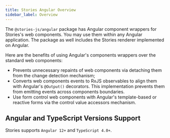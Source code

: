 ```yaml
---
title: Stories Angular Overview
sidebar_label: Overview
---
```


<head>
  <title>Stories Angular Overview | Stories Angular Version Support and Tooling</title>
  <meta
    name="description"
    content="@stories/angular combines the tooling and APIs tailored to Angular Developers. Learn more about version support in our Angular Overview."
  />
</head>

The `@stories-js/angular` package has Angular component wrappers for Stories's web components. You may use them within any Angular application. The package as well includes the Stories renderer implemented on Angular.

Here are the benefits of using Angular's components wrappers over the standard web components:
- Prevents unnecessary repaints of web components via detaching them from the change detection mechanism;
- Converts web components events to RxJS observables to align them with Angular's `@Output()` decorators. This implementation prevents them from emitting events across components boundaries.
- Use form control web components with Angular's template-based or reactive forms via the control value accessors mechanism.

## Angular and TypeScript Versions Support

Stories supports `Angular 12+` and `TypeScript 4.0+`.